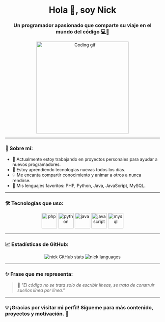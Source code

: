 <h1 align="center">Hola 👋, soy Nick</h1>
<h3 align="center">Un programador apasionado que comparte su viaje en el mundo del código 💻🚀</h3>

<p align="center">
  <img src="https://media.giphy.com/media/qgQUggAC3Pfv687qPC/giphy.gif" width="300" alt="Coding gif">
</p>

---

### 💬 Sobre mí:

- 🔭 Actualmente estoy trabajando en proyectos personales para ayudar a nuevos programadores.
- 🌱 Estoy aprendiendo tecnologías nuevas todos los días.
- 💡 Me encanta compartir conocimiento y animar a otros a nunca rendirse.
- 🧠 Mis lenguajes favoritos: PHP, Python, Java, JavaScript, MySQL.

---

### 🛠️ Tecnologías que uso:

<p align="center">
  <img src="https://cdn.jsdelivr.net/gh/devicons/devicon/icons/php/php-original.svg" width="50" alt="php"/>
  <img src="https://cdn.jsdelivr.net/gh/devicons/devicon/icons/python/python-original.svg" width="50" alt="python"/>
  <img src="https://cdn.jsdelivr.net/gh/devicons/devicon/icons/java/java-original.svg" width="50" alt="java"/>
  <img src="https://cdn.jsdelivr.net/gh/devicons/devicon/icons/javascript/javascript-original.svg" width="50" alt="javascript"/>
  <img src="https://cdn.jsdelivr.net/gh/devicons/devicon/icons/mysql/mysql-original.svg" width="50" alt="mysql"/>
</p>

---

### 📈 Estadísticas de GitHub:

<p align="center">
  <img src="https://github-readme-stats.vercel.app/api?username=nicksss&show_icons=true&theme=tokyonight" alt="nick GitHub stats"/>
  <img src="https://github-readme-stats.vercel.app/api/top-langs/?username=nicksss&layout=compact&theme=tokyonight" alt="nick languages"/>
</p>

---

### ✨ Frase que me representa:

> 💬 *"El código no se trata solo de escribir líneas, se trata de construir sueños línea por línea."*

---

### 💡 ¡Gracias por visitar mi perfil! Sígueme para más contenido, proyectos y motivación. 🙌
